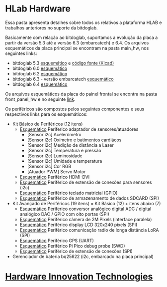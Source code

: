 
# HLab Hardware

Essa pasta apresenta detalhes sobre todos os relativos a plataforma HLAB e trabalhos anteriores no suporte da bitdoglab.

Basicamente com relação ao bitdoglab, suportamos a evolução da placa a partir da versão 5.3 até a versão 6.3 (embarcatech) e 6.4. Os arquivos esquemáticos da placa principal se encontram na pasta main_hw, nos seguintes links:

* bitdoglab 5.3 [esquemático](./main_hw/bitdoglab_v5_3_smd.pdf) e [código fonte (Kicad)](./main_hw/bitdoglab_v5_3_smd/)
* bitdoglab 6.0 [esquemático](./main_hw/bitdoglab_v6_0_smd.pdf)
* bitdoglab 6.2 [esquemático](./main_hw/bitdoglab_v6_2_smd.pdf)
* bitdoglab 6.3 - versão embarcatech [esquemático](./main_hw/bitdoglab_v6_3_smd.pdf)
* bitdoglab 6.4 [esquemático](./main_hw/bitdoglab_v6_4_main.pdf)

Os arquivos esquemáticos da placa do painel frontal se encontra na pasta front_panel_hw e no seguinte [link](./front_panel_hw/bitdoglab_v6_4_painel.pdf).

Os periféricos são compostos pelos seguintes componentes e seus respectivos links para os esquemáticos:

* Kit Básico de Periféricos (12 itens)
  * [Esquemático](./peripherals_hw/Adaptadora_R1.1.pdf) Periferico adaptador de sensores/atuadores
      * [Sensor i2c] Acelerômetro
      * [Sensor i2c] Oxímetro e batimentos cardiácos
      * [Sensor i2c] Medição de distância a Laser
      * [Sensor i2c] Temperatura e pressão
      * [Sensor i2c] Luminosidade
      * [Sensor i2c] Umidade e temperatura
      * [Sensor i2c] Cor RGB
      * [Atuador PWM] Servo Motor
  * [Esquemático](./peripherals_hw/bitdoglab-dvi-hdmi_v1r1.pdf) Periférico HDMI-DVI
  * [Esquemático](./peripherals_hw/I2C_Extender_R1.1.pdf) Periférico de extensão de conexões para sensores (i2c)
  * [Esquemático](./peripherals_hw/PRJ_Teclado.pdf) Periférico teclado matricial (GPIO)
  * [Esquemático](./peripherals_hw/LS_R1.1.pdf) Periférico de armazenamento de dados SDCARD (SPI)
* Kit Avançado de Periféricos (19 itens) = Kit Básico (12) + itens abaixo (7)
  * [Esquemático](./peripherals_hw/ADC_DAC_R1.1.pdf) Periferico conversor analógico digital ADC / digital analógico DAC / GPIO com oito portas (SPI)
  * [Esquemático](./peripherals_hw/CAMERA.pdf) Periférico câmera de 2M Pixels (interface paralela)
  * [Esquemático](./peripherals_hw/LCD_Rev1.2.pdf) Periférico display LCD 320x240 pixels (SPI)
  * [Esquemático](./peripherals_hw/LS_R1.1.pdf) Periférico comunicação radio de longa distância LoRA (SPI)
  * [Esquemático](./peripherals_hw/Adaptadora_R1.1.pdf) Periférico GPS (UART)
  * [Esquemático](./peripherals_hw/DEBUGGER_R1.1.pdf) Periférico Pi Pico debug probe (SWD)
  * [Esquemático](./peripherals_hw/IDC_Extender_R1.1.pdf) Periférico de extensão de conexões (SPI)
* Gerenciador de bateria bq25622 (i2c, embarcado na placa principal)

# [Hardware Innovation Technologies](http://www.hwit.com.br/)
